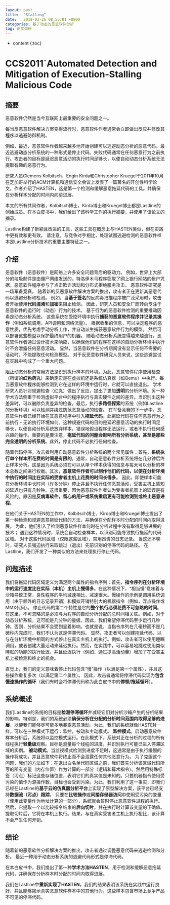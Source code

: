 ```yaml
---
layout: post
title:  "Stalling"
date:   2019-03-26 08:55:01 +0800
categories: 基于动态的恶意软件分析
tag: 论文调研
---
```

* content
{:toc}


# CCS2011`Automated Detection and Mitigation of Execution-Stalling Malicious Code

## 摘要

恶意软件仍然是当今互联网上最重要的安全问题之一。

每当反恶意软件解决方案变得流行时，恶意软件作者通常会立即做出反应并修改其程序以逃避防御机制。

例如，最近，恶意软件作者越来越多地开始创建可以逃避动态分析的恶意代码。最近逃避动态分析系统的一种形式是停止代码。失败代码通常在任何恶意行为之前执行。攻击者的目标是延迟恶意活动的执行时间足够长，以便自动动态分析系统无法提取有趣的恶意行为。

研究人员Clemens Kolbitsch，Engin Kirda和Christopher Kruegel于2011年10月在芝加哥举行的ACM计算机和通信安全会议上发表了一篇著名的开创性科学论文，作者介绍了HASTEN，这是第一个检测和缓解恶意拖延代码的工具。并确保在分析样本分配的时间内向前进展。

本文的所有共同作者，Kolbitsch博士，Kirda博士和Kruegel博士都是Lastline的创始成员。在本白皮书中，我们给出了该科学工作的执行摘要，并使用了该论文的摘录。

Lastline构建了新颖且改进的工具，这些工具在概念上与HASTEN类似，但在实践中更有效和更有效。 请注意，与竞争对手相比，处理试图逃避检测的恶意软件样本是Lastline分析技术的重要主要特征之一。

## 介绍

恶意软件（恶意软件）是网络上许多安全问题背后的驱动力。 例如，世界上大部分的垃圾邮件是由僵尸网络发送的，特洛伊木马程序窃取了网上银行网站的帐户凭据，恶意软件程序参与了点击欺诈活动和分布式拒绝服务攻击。
恶意软件研究是一场军备竞赛。 随着新的反恶意软件解决方案的推出，攻击者正在更新其恶意代码以逃避分析和检测。 例如，当**基于签名**的反病毒扫描程序被广泛采用时，攻击者开始使用**代码混淆**和**加密**来阻止检测。 因此，研究人员和安全厂商转向专注于恶意软件的运行时（动态）行为的技术。
基于行为的恶意软件检测的重要推动因素是动态分析系统。 这些系统在受控环境中执行**捕获的恶意软件程序并记录其操作**（例如系统调用，API调用和网络流量）。 根据收集的信息，可以决定程序的恶意性质，优先考虑手动分析工作，并自动派生捕获恶意软件行为的模型。 然后可以部署这些模型以保护最终用户的机器。
随着动态分析系统变得越来越流行，恶意软件作者通过设计技术来响应，以确保他们的程序在这样的自动分析环境中执行时不会泄露任何恶意活动。 显然，当恶意软件在分析期间没有显示任何不需要的活动时，不能提取任何检测模型。 对于反恶意软件研究人员来说，这些逃避尝试在实践中构成了一个重大问题。

阻止动态分析的常用方法是识别执行样本的环境。为此，恶意软件程序使用检查（所谓的**红色药丸**）来确定它是在虚拟机还是系统仿真器（如Qemu）中执行。每当恶意软件程序能够检测到它在这样的环境中运行时，它就可以直接退出。
学术研究人员针对规避检查（红丸）做出了反应，提出了更加**透明**的分析环境。另一种学术方法侧重于检测虚拟平台中的程序执行与真实硬件之间的差异。当识别出这种差异时，可以删除负责差异的检查。最后，执行**多路径探索**的系统（例如Lastline的分析环境）可以检测并绕过防范恶意活动的检查。
在军备竞赛的下一步中，恶意软件作者已经开始在其恶意程序中引入**拖延代码**。此拖延代码在任何恶意行为之前执行 - 无论执行环境如何。这种规避代码的目的是延迟恶意活动的执行时间足够长，以便自动分析系统放弃样本，错误地假设程序无法运行，或者不执行任何感兴趣的操作。重要的是要注意，**拖延代码的问题会影响所有分析系统，甚至是那些完全透明的分析系统**。此外，停止代码不必执行任何检查。

随着代码停滞，攻击者利用自动恶意软件分析系统的两个常见属性：首先，**系统执行单个样本所花费的时间是有限的**。通常，自动恶意软件分析系统将在几分钟后终止样本分析。这是因为系统必须在可以从单个样本获得的信息与每天可以分析的样本总数之间进行权衡。其次，**恶意软件作者可以制作他们的代码，以便在分析环境中执行的时间比在实际的受害者主机上花费的时间长得多**。
因此，即使样本可能在分析环境中长时间（许多分钟）停止并且不执行任何恶意活动，受害主机上感知的延迟也只有几秒钟。这很重要，因为恶意软件作者认为受害者机器上的延误是有风险的。原因是**反病毒软件，留心的用户或系统重启更有可能检测到或终止恶意进程**。

在他们关于HASTEN的工作中，Kolbitsch博士，Kirda博士和Kruegel博士提出了第一种检测和规避恶意拖延代码的方法，并确保在分配样本时分配的时间内取得进展。 为此，他们引入了检测恶意软件样本何时在分析过程中没有取得足够进展的技术； 遇到这种情况时，系统会自动检查样本，以识别可能导致执行拖延的代码区域。 对于这些代码区域（仅限这些区域），禁用昂贵的日志记录。 当这还不够时，研究人员强迫执行采取跳过（退出）先前识别的停滞代码的路径。 在Lastline，我们开发了一种类似的方法来处理执行停止代码。

## 问题描述

我们将拖延代码区域定义为满足两个属性的指令序列：首先，**指令序列在分析环境中的运行速度比在实际（本机）主机上慢得多**。在这种情况下，“相当慢”意味着与沙箱导致正常，良性程序的平均减速相比，减速很大。慢操作的示例是调用系统调用（由于额外的日志记录开销）和模拟开销特别大的机器指令（例如，浮点操作或MMX代码）。
停止代码的第二个特性是它的**整个执行必须花费不可忽略的时间**。在这里，不可忽略的是必须与为程序的自动分析分配的总时间相关联。例如，对于动态分析系统，这可能是几分钟的量级。因此，我们希望停滞代码至少运行几秒钟。否则，分析结果不会受到显着影响。也就是说，当指令序列在几毫秒而不是几微秒内完成时，我们不认为这是停滞代码。
显然，攻击者可以创建拖延代码，以与在分析环境中相同的方式停止在真实主机上的执行。例如，攻击者可以使用睡眠调用，或者创建大量活动来延迟执行。然而，在实践中，可以容易地跳过使用类似睡眠的功能的执行延迟，并且延迟执行（例如，通过提高活动量）增加了在受害主机上被检测和终止的机会。

直觉上，我们的定义意味着停止代码包含“慢”操作（以满足第一个属性），并且这些操作重复多次（以满足第二个属性）。 因此，攻击者通常将停滞代码实现为**包含慢速操作的循环**（我们有时会将停滞代码称为此白皮书中的**停顿/拖延循环**）。

## 系统概述

我们Lastline的系统的目标是**检测停滞循环**并减轻它们对分析沙箱产生的分析结果的影响。特别是，我们的系统必须**确保分析在分配的分析时间范围内取得足够的进展**，以便我们能够尽可能多地暴露恶意活动。为此，我们的系统就像HASTEN一样，可以在三种模式下运行：监控，被动和主动模式。
**监控模式**。启动恶意软件样本分析后，系统将以监控模式运行。在此模式下，系统对正在分析的过程的所有线程执行**轻量级**观察。目标是测量每个线程的进度，并识别执行可能已进入停滞区域的实例。
**被动模式**。当监视模式检测到进度不足时，这通常是由于执行缓慢的操作将成功，并且恶意软件将终止而不会泄露任何其他恶意行为。
为了克服这个问题，我们的方法如下：在退出白名单代码区域之前，我们首先分析该区域代码所写的所有变量（内存位置）作为计算的一部分（逻辑和算术指令）。然后用特殊标签（污点）标记这些存储位置，表明它们的真实值是未知的。只要机器指令使用受污染的值作为源操作数，目标也会受到污染。为此，我们利用了这一事实，即我们已经在Lastline的**基于云的仿真器分析平台**上实现了原型解决方案，该平台已经支持**数据流（污点）跟踪**。
只要在**比较操作**或**间接存储器访问**中使用受污染的变量（使用此变量作为地址计算的一部分），系统就会暂时停止恶意软件进程的执行。然后，它提取一个以比较指令结束的**后向切片**，并在执行时计算该变量的正确值。提取切片后，它将在本机上执行。结果，与在真实受害者主机上执行相比，该计算不会产生任何开销。

## 结论

随着新的恶意软件分析解决方案的推出，攻击者通过调整恶意代码来逃避检测和分析。 最近一种用于动态分析系统的逃避代码形式是停滞代码。 

在本白皮书中，我们提出了第一种**学术方法HASTEN**，用于检测和缓解恶意拖延代码，并确保在分析样本时分配的时间内取得进展。 

我们在Lastline中**重新实现了HASTEN**，我们的结果表明该系统在实践中运行良好，并且能够揭示真实恶意软件样本中的其他行为，这些样本包含市场上竞争产品不可见的停滞代码。